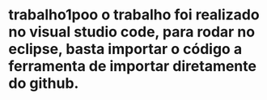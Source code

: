 # trabalho1poo o trabalho foi realizado no visual studio code, para rodar no eclipse, basta importar o código a ferramenta de importar diretamente do github.
